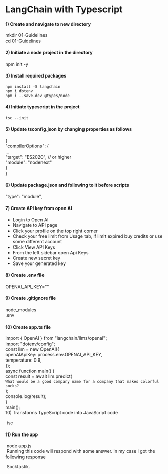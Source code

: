 <h1>LangChain with Typescript</h1>

<h4>1) Create and navigate to new directory</h4>

   mkdir 01-Guidelines<br>
   cd 01-Guidelines

<h4>2) Initiate a node project in the directory</h4>
     npm init -y
   
<h4>3) Install required packages</h4>

    npm install -S langchain
    npm i dotenv
    npm i --save-dev @types/node


<h4>4)  Initiate typescript in the project</h4>

    tsc --init
    
<h4>5) Update tsconfig.json by changing properties as follows</h4>

{<br>
  "compilerOptions": {<br>
    ...<br>
  "target": "ES2020", // or higher<br>
    "module": "nodenext"<br>
  }<br>
}<br>
<h4>6) Update package.json and following to it before scripts</h4>

"type": "module",
<h4>7) Create API key from open AI</h4>
<ul>
<li>Login to Open AI</li>
<li>Navigate to API page</li>
<li>Click your profile on the top right corner</li>
<li>Check your free limit from Usage tab, if limit expired buy credits or use some different account</li>
<li>Click View API Keys</li>
<li>From the left sidebar open Api Keys</li>
<li>Create new secret key</li>
<li>Save your generated key</li>

</ul>
<h4>8) Create .env file </h4>
OPENAI_API_KEY="<OPEN_KEYS_PASTE_HERE>"
<h4>9) Create .gitignore file</h4>

node_modules<br>
.env
<h4>10) Create app.ts file</h4>

import { OpenAI } from "langchain/llms/openai";<br>
import "dotenv/config";<br>
const llm = new OpenAI({<br>
  openAIApiKey: process.env.OPENAI_API_KEY,<br>
temperature: 0.9,<br>
});<br>
async function main() {<br>
 const result = await llm.predict(<br>
    `What would be a good company name for a company that makes colorful socks?`<br>
 );<br>
  console.log(result);<br>
}<br>
main();<br>
10) Transforms TypeScript code into JavaScript code

&nbsp;tsc
<h4>11) Run the app</h4>

&nbsp;node app.js<br>
&nbsp;Running this code will respond with some answer. In my case I got the following response<br>

&nbsp;Socktastik.
